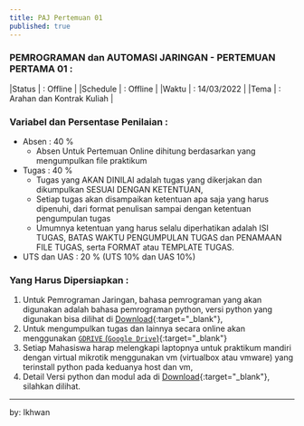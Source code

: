 ```yaml
---
title: PAJ Pertemuan 01
published: true
---
```





### PEMROGRAMAN dan AUTOMASI JARINGAN - PERTEMUAN PERTAMA 01 :

|Status   | : Offline                    |
|Schedule | : Offline                    |
|Waktu    | : 14/03/2022                 |
|Tema     | : Arahan dan Kontrak Kuliah  |



### Variabel dan Persentase Penilaian :
- Absen  : 40 %
    - Absen Untuk Pertemuan Online dihitung berdasarkan yang mengumpulkan file praktikum
- Tugas  : 40 %
    - Tugas yang AKAN DINILAI adalah tugas yang dikerjakan dan dikumpulkan SESUAI DENGAN KETENTUAN,
    - Setiap tugas akan disampaikan ketentuan apa saja yang harus dipenuhi, dari format penulisan sampai dengan ketentuan pengumpulan tugas
    - Umumnya ketentuan yang harus selalu diperhatikan adalah ISI TUGAS, BATAS WAKTU PENGUMPULAN TUGAS dan PENAMAAN FILE TUGAS, serta FORMAT atau TEMPLATE TUGAS.
- UTS dan UAS : 20 % (UTS 10% dan UAS 10%)


### Yang Harus Dipersiapkan :

1. Untuk Pemrograman Jaringan, bahasa pemrograman yang akan digunakan adalah bahasa pemrograman python, versi python yang digunakan bisa dilihat di [Download](downloads){:target="_blank"},
2. Untuk mengumpulkan tugas dan lainnya secara online akan menggunakan [`GDRIVE` (`Google Drive`)](https://drive.google.com/drive/folders/1mEOIndRBI0v4wH9DeyMRMF8obfIMvB5R?usp=sharing){:target="_blank"}
3. Setiap Mahasiswa harap melengkapi laptopnya untuk praktikum mandiri dengan virtual mikrotik  menggunakan vm (virtualbox atau vmware) yang terinstall python pada keduanya host dan vm,
4. Detail Versi python dan modul ada di [Download](downloads.html){:target="_blank"}, silahkan dilihat.




***
by: Ikhwan